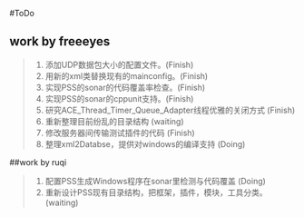 #ToDo

## work by freeeyes
> 1. 添加UDP数据包大小的配置文件。(Finish)
> 2. 用新的xml类替换现有的mainconfig。(Finish)
> 3. 实现PSS的sonar的代码覆盖率检查。(Finish)
> 4. 实现PSS的sonar的cppunit支持。(Finish)
> 5. 研究ACE_Thread_Timer_Queue_Adapter线程优雅的关闭方式 (Finish)
> 6. 重新整理目前纷乱的目录结构 (waiting)
> 7. 修改服务器间传输测试插件的代码 (Finish)
> 8. 整理xml2Databse，提供对windows的编译支持 (Doing)

##work by ruqi
> 1. 配置PSS生成Windows程序在sonar里检测与代码覆盖 (Doing)
> 2. 重新设计PSS现有目录结构，把框架，插件，模块，工具分类。 (waiting)